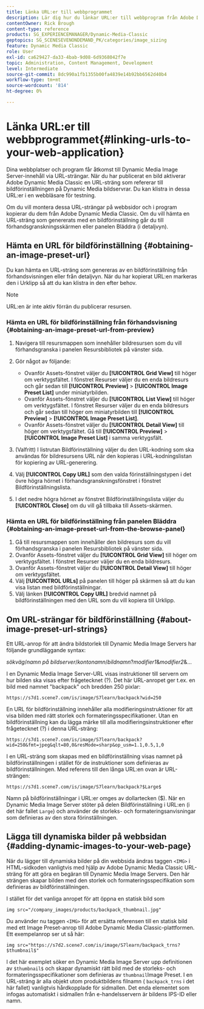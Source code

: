 ```yaml
---
title: Länka URL:er till webbprogrammet
description: Lär dig hur du länkar URL:er till webbprogram från Adobe Dynamic Media Classic.
contentOwner: Rick Brough
content-type: reference
products: SG_EXPERIENCEMANAGER/Dynamic-Media-Classic
geptopics: SG_SCENESEVENONDEMAND_PK/categories/image_sizing
feature: Dynamic Media Classic
role: User
exl-id: ca629427-da33-4bab-9d08-6d9368042f7e
topic: Administration, Content Management, Development
level: Intermediate
source-git-commit: 8dc990a1fb1355b00fa4839e14b92bb6562d40b4
workflow-type: tm+mt
source-wordcount: '814'
ht-degree: 0%

---
```


# Länka URL:er till webbprogrammet{#linking-urls-to-your-web-application}

Dina webbplatser och program får åtkomst till Dynamic Media Image Server-innehåll via URL-strängar. När du har publicerat en bild aktiverar Adobe Dynamic Media Classic en URL-sträng som refererar till bildförinställningen på Dynamic Media bildservrar. Du kan klistra in dessa URL:er i en webbläsare för testning.

Om du vill montera dessa URL-strängar på webbsidor och i program kopierar du dem från Adobe Dynamic Media Classic. Om du vill hämta en URL-sträng som genererats med en bildförinställning går du till förhandsgranskningsskärmen eller panelen Bläddra (i detaljvyn).

## Hämta en URL för bildförinställning {#obtaining-an-image-preset-url}

Du kan hämta en URL-sträng som genereras av en bildförinställning från förhandsvisningen eller från detaljvyn. När du har kopierat URL:en markeras den i Urklipp så att du kan klistra in den efter behov.

>[!NOTE]
>
>URL:en är inte aktiv förrän du publicerar resursen.

### Hämta en URL för bildförinställning från förhandsvisning {#obtaining-an-image-preset-url-from-preview}

1. Navigera till resursmappen som innehåller bildresursen som du vill förhandsgranska i panelen Resursbibliotek på vänster sida.
1. Gör något av följande:

   * Ovanför Assets-fönstret väljer du **[!UICONTROL Grid View]** till höger om verktygsfältet. I fönstret Resurser väljer du en enda bildresurs och går sedan till **[!UICONTROL Preview]** > **[!UICONTROL Image Preset List]** under miniatyrbilden.
   * Ovanför Assets-fönstret väljer du **[!UICONTROL List View]** till höger om verktygsfältet. I fönstret Resurser väljer du en enda bildresurs och går sedan till höger om miniatyrbilden till **[!UICONTROL Preview]** > **[!UICONTROL Image Preset List]**.
   * Ovanför Assets-fönstret väljer du **[!UICONTROL Detail View]** till höger om verktygsfältet. Gå till **[!UICONTROL Preview]** > **[!UICONTROL Image Preset List]** i samma verktygsfält.

1. (Valfritt) I listrutan Bildförinställning väljer du den URL-kodning som ska användas för bildresursens URL när den kopieras i URL-kodningslistan för kopiering av URL-generering.
1. Välj **[!UICONTROL Copy URL]** som den valda förinställningstypen i det övre högra hörnet i förhandsgranskningsfönstret i fönstret Bildförinställningslista.
1. I det nedre högra hörnet av fönstret Bildförinställningslista väljer du **[!UICONTROL Close]** om du vill gå tillbaka till Assets-skärmen.

### Hämta en URL för bildförinställning från panelen Bläddra {#obtaining-an-image-preset-url-from-the-browse-panel}

1. Gå till resursmappen som innehåller den bildresurs som du vill förhandsgranska i panelen Resursbibliotek på vänster sida.
1. Ovanför Assets-fönstret väljer du **[!UICONTROL Grid View]** till höger om verktygsfältet. I fönstret Resurser väljer du en enda bildresurs.
1. Ovanför Assets-fönstret väljer du **[!UICONTROL Detail View]** till höger om verktygsfältet.
1. Välj **[!UICONTROL URLs]** på panelen till höger på skärmen så att du kan visa listan med bildförinställningar.
1. Välj länken **[!UICONTROL Copy URL]** bredvid namnet på bildförinställningen med den URL som du vill kopiera till Urklipp.

## Om URL-strängar för bildförinställning {#about-image-preset-url-strings}

Ett URL-anrop för att ändra bildstorlek till Dynamic Media Image Servers har följande grundläggande syntax:

*sökväg*/*namn på bildserver*/*kontonamn*/*bildnamn*?*modifier1*&amp;*modifier2*&amp;...

I en Dynamic Media Image Server-URL visas instruktioner till servern om hur bilden ska visas efter frågetecknet (?). Det här URL-anropet ger t.ex. en bild med namnet &quot;backpack&quot; och bredden 250 pixlar:

```as3
https://s7d1.scene7.com/is/image/S7learn/backpack?wid=250
```

En URL för bildförinställning innehåller alla modifieringsinstruktioner för att visa bilden med rätt storlek och formateringsspecifikationer. Utan en bildförinställning kan du lägga märke till alla modifieringsinstruktioner efter frågetecknet (?) i denna URL-sträng:

```as3
https://s7d1.scene7.com/is/image/S7learn/backpack?wid=250&fmt=jpeg&qlt=80,0&resMode=sharp&op_usm=1.1,0.5,1,0
```

I en URL-sträng som skapas med en bildförinställning visas namnet på bildförinställningen i stället för de instruktioner som definieras av bildförinställningen. Med referens till den långa URL:en ovan är URL-strängen:

```as3
https://s7d1.scene7.com/is/image/S7learn/backpack?$Large$
```

Namn på bildförinställningar i URL:er omges av dollartecken ($). När en Dynamic Media Image Server stöter på delen Bildförinställning i URL:en (i det här fallet `Large`) och använder de storleks- och formateringsanvisningar som definieras av den stora förinställningen.

## Lägga till dynamiska bilder på webbsidan {#adding-dynamic-images-to-your-web-page}

När du lägger till dynamiska bilder på din webbsida ändras taggen `<IMG>` i HTML-sidkoden vanligtvis med hjälp av Adobe Dynamic Media Classic URL-sträng för att göra en begäran till Dynamic Media Image Servers. Den här strängen skapar bilden med den storlek och formateringsspecifikation som definieras av bildförinställningen.

I stället för det vanliga anropet för att öppna en statisk bild som

```as3
img src="/company_images/products/backpack_thumbnail.jpg"
```

Du använder nu taggen `<IMG>` för att ersätta referensen till en statisk bild med ett Image Preset-anrop till Adobe Dynamic Media Classic-plattformen. Ett exempelanrop ser ut så här:

```as3
img src="https://s7d2.scene7.com/is/image/S7learn/backpack_trns?$thumbnail$"
```

I det här exemplet söker en Dynamic Media Image Server upp definitionen av `$thumbnail$` och skapar dynamiskt rätt bild med de storleks- och formateringsspecifikationer som definieras av `thumbnail`Image Preset. I en URL-sträng är alla objekt utom produktbildens filnamn ( `backpack_trns` i det här fallet) vanligtvis hårdkopplade för sidmallen. Det enda elementet som infogas automatiskt i sidmallen från e-handelsservern är bildens IPS-ID eller namn.

